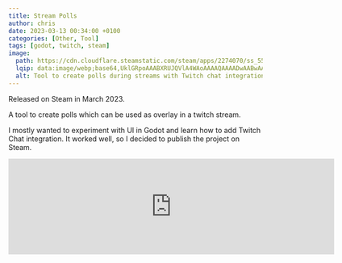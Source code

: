 ```yaml
---
title: Stream Polls
author: chris
date: 2023-03-13 00:34:00 +0100
categories: [Other, Tool]
tags: [godot, twitch, steam]
image:
  path: https://cdn.cloudflare.steamstatic.com/steam/apps/2274070/ss_55a564bb5f5980049ba28f013ce2d55f9c9671e3.1920x1080.jpg?t=1678728775
  lqip: data:image/webp;base64,UklGRpoAAABXRUJQVlA4WAoAAAAQAAAADwAABwAAQUxQSDIAAAARL0AmbZurmr57yyIiqE8oiG0bejIYEQTgqiDA9vqnsUSI6H+oAERp2HZ65qP/VIAWAFZQOCBCAAAA8AEAnQEqEAAIAAVAfCWkAALp8sF8rgRgAP7o9FDvMCkMde9PK7euH5M1m6VWoDXf2FkP3BqV0ZYbO6NA/VFIAAAA
  alt: Tool to create polls during streams with Twitch chat integration.
---
```


Released on Steam in March 2023. 

A tool to create polls which can be used as overlay in a twitch stream. 


I mostly wanted to experiment with UI in Godot and learn how to add Twitch Chat integration. It worked well, so I decided to publish the project on Steam.


<iframe src="https://store.steampowered.com/widget/2274070/" frameborder="0" width="646" height="190"></iframe>
